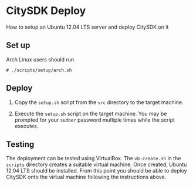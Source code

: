 CitySDK Deploy
==============

How to setup an Ubuntu 12.04 LTS server and deploy CitySDK on it

Set up
------

Arch Linux users should run

    # ./scripts/setup/arch.sh


Deploy
------

1.  Copy the `setup.sh` script from the `src` directory to the target machine.

2.  Execute the `setup.sh` script on the target machine. You may be prompted
    for your `sudoer` password multiple times while the script executes.


Testing
-------

The deployment can be tested using VirtualBox. The `vb-create.sh` in the
`scripts` directory creates a suitable virtual machine. Once created, Ubuntu
12.04 LTS should be installed. From this point you should be able to deploy
CitySDK onto the virtual machine following the instructions above.

